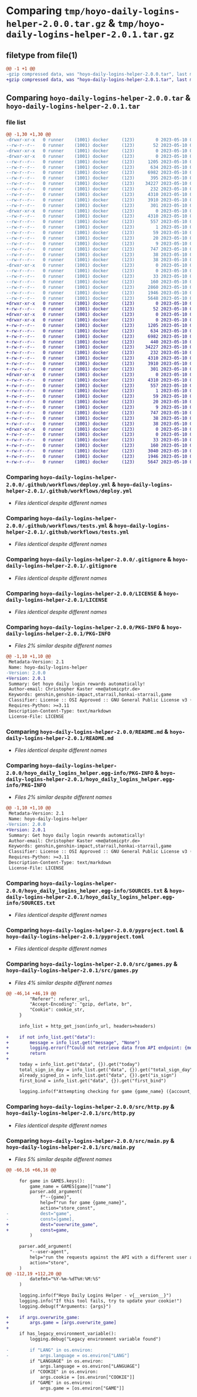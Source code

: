# Comparing `tmp/hoyo-daily-logins-helper-2.0.0.tar.gz` & `tmp/hoyo-daily-logins-helper-2.0.1.tar.gz`

## filetype from file(1)

```diff
@@ -1 +1 @@
-gzip compressed data, was "hoyo-daily-logins-helper-2.0.0.tar", last modified: Wed May 10 03:04:46 2023, max compression
+gzip compressed data, was "hoyo-daily-logins-helper-2.0.1.tar", last modified: Wed May 10 03:35:36 2023, max compression
```

## Comparing `hoyo-daily-logins-helper-2.0.0.tar` & `hoyo-daily-logins-helper-2.0.1.tar`

### file list

```diff
@@ -1,30 +1,30 @@
-drwxr-xr-x   0 runner    (1001) docker     (123)        0 2023-05-10 03:04:46.206197 hoyo-daily-logins-helper-2.0.0/
--rw-r--r--   0 runner    (1001) docker     (123)       52 2023-05-10 03:04:26.000000 hoyo-daily-logins-helper-2.0.0/.dockerignore
-drwxr-xr-x   0 runner    (1001) docker     (123)        0 2023-05-10 03:04:46.202197 hoyo-daily-logins-helper-2.0.0/.github/
-drwxr-xr-x   0 runner    (1001) docker     (123)        0 2023-05-10 03:04:46.202197 hoyo-daily-logins-helper-2.0.0/.github/workflows/
--rw-r--r--   0 runner    (1001) docker     (123)     1205 2023-05-10 03:04:26.000000 hoyo-daily-logins-helper-2.0.0/.github/workflows/deploy.yml
--rw-r--r--   0 runner    (1001) docker     (123)      634 2023-05-10 03:04:26.000000 hoyo-daily-logins-helper-2.0.0/.github/workflows/tests.yml
--rw-r--r--   0 runner    (1001) docker     (123)     6982 2023-05-10 03:04:26.000000 hoyo-daily-logins-helper-2.0.0/.gitignore
--rw-r--r--   0 runner    (1001) docker     (123)      395 2023-05-10 03:04:26.000000 hoyo-daily-logins-helper-2.0.0/Dockerfile
--rw-r--r--   0 runner    (1001) docker     (123)    34227 2023-05-10 03:04:26.000000 hoyo-daily-logins-helper-2.0.0/LICENSE
--rw-r--r--   0 runner    (1001) docker     (123)      232 2023-05-10 03:04:26.000000 hoyo-daily-logins-helper-2.0.0/Makefile
--rw-r--r--   0 runner    (1001) docker     (123)     4310 2023-05-10 03:04:46.206197 hoyo-daily-logins-helper-2.0.0/PKG-INFO
--rw-r--r--   0 runner    (1001) docker     (123)     3910 2023-05-10 03:04:26.000000 hoyo-daily-logins-helper-2.0.0/README.md
--rw-r--r--   0 runner    (1001) docker     (123)      301 2023-05-10 03:04:26.000000 hoyo-daily-logins-helper-2.0.0/hoyo-daily-logins-helper.toml.template
-drwxr-xr-x   0 runner    (1001) docker     (123)        0 2023-05-10 03:04:46.202197 hoyo-daily-logins-helper-2.0.0/hoyo_daily_logins_helper.egg-info/
--rw-r--r--   0 runner    (1001) docker     (123)     4310 2023-05-10 03:04:46.000000 hoyo-daily-logins-helper-2.0.0/hoyo_daily_logins_helper.egg-info/PKG-INFO
--rw-r--r--   0 runner    (1001) docker     (123)      557 2023-05-10 03:04:46.000000 hoyo-daily-logins-helper-2.0.0/hoyo_daily_logins_helper.egg-info/SOURCES.txt
--rw-r--r--   0 runner    (1001) docker     (123)        1 2023-05-10 03:04:46.000000 hoyo-daily-logins-helper-2.0.0/hoyo_daily_logins_helper.egg-info/dependency_links.txt
--rw-r--r--   0 runner    (1001) docker     (123)       59 2023-05-10 03:04:46.000000 hoyo-daily-logins-helper-2.0.0/hoyo_daily_logins_helper.egg-info/entry_points.txt
--rw-r--r--   0 runner    (1001) docker     (123)       20 2023-05-10 03:04:46.000000 hoyo-daily-logins-helper-2.0.0/hoyo_daily_logins_helper.egg-info/requires.txt
--rw-r--r--   0 runner    (1001) docker     (123)        9 2023-05-10 03:04:46.000000 hoyo-daily-logins-helper-2.0.0/hoyo_daily_logins_helper.egg-info/top_level.txt
--rw-r--r--   0 runner    (1001) docker     (123)      747 2023-05-10 03:04:26.000000 hoyo-daily-logins-helper-2.0.0/pyproject.toml
--rw-r--r--   0 runner    (1001) docker     (123)       38 2023-05-10 03:04:46.206197 hoyo-daily-logins-helper-2.0.0/setup.cfg
--rw-r--r--   0 runner    (1001) docker     (123)       38 2023-05-10 03:04:26.000000 hoyo-daily-logins-helper-2.0.0/setup.py
-drwxr-xr-x   0 runner    (1001) docker     (123)        0 2023-05-10 03:04:46.206197 hoyo-daily-logins-helper-2.0.0/src/
--rw-r--r--   0 runner    (1001) docker     (123)        0 2023-05-10 03:04:26.000000 hoyo-daily-logins-helper-2.0.0/src/__init__.py
--rw-r--r--   0 runner    (1001) docker     (123)       33 2023-05-10 03:04:26.000000 hoyo-daily-logins-helper-2.0.0/src/__main__.py
--rw-r--r--   0 runner    (1001) docker     (123)      160 2023-05-10 03:04:46.000000 hoyo-daily-logins-helper-2.0.0/src/_version.py
--rw-r--r--   0 runner    (1001) docker     (123)     2860 2023-05-10 03:04:26.000000 hoyo-daily-logins-helper-2.0.0/src/games.py
--rw-r--r--   0 runner    (1001) docker     (123)     1946 2023-05-10 03:04:26.000000 hoyo-daily-logins-helper-2.0.0/src/http.py
--rw-r--r--   0 runner    (1001) docker     (123)     5648 2023-05-10 03:04:26.000000 hoyo-daily-logins-helper-2.0.0/src/main.py
+drwxr-xr-x   0 runner    (1001) docker     (123)        0 2023-05-10 03:35:36.582283 hoyo-daily-logins-helper-2.0.1/
+-rw-r--r--   0 runner    (1001) docker     (123)       52 2023-05-10 03:35:20.000000 hoyo-daily-logins-helper-2.0.1/.dockerignore
+drwxr-xr-x   0 runner    (1001) docker     (123)        0 2023-05-10 03:35:36.578283 hoyo-daily-logins-helper-2.0.1/.github/
+drwxr-xr-x   0 runner    (1001) docker     (123)        0 2023-05-10 03:35:36.582283 hoyo-daily-logins-helper-2.0.1/.github/workflows/
+-rw-r--r--   0 runner    (1001) docker     (123)     1205 2023-05-10 03:35:20.000000 hoyo-daily-logins-helper-2.0.1/.github/workflows/deploy.yml
+-rw-r--r--   0 runner    (1001) docker     (123)      634 2023-05-10 03:35:20.000000 hoyo-daily-logins-helper-2.0.1/.github/workflows/tests.yml
+-rw-r--r--   0 runner    (1001) docker     (123)     6982 2023-05-10 03:35:20.000000 hoyo-daily-logins-helper-2.0.1/.gitignore
+-rw-r--r--   0 runner    (1001) docker     (123)      440 2023-05-10 03:35:20.000000 hoyo-daily-logins-helper-2.0.1/Dockerfile
+-rw-r--r--   0 runner    (1001) docker     (123)    34227 2023-05-10 03:35:20.000000 hoyo-daily-logins-helper-2.0.1/LICENSE
+-rw-r--r--   0 runner    (1001) docker     (123)      232 2023-05-10 03:35:20.000000 hoyo-daily-logins-helper-2.0.1/Makefile
+-rw-r--r--   0 runner    (1001) docker     (123)     4310 2023-05-10 03:35:36.582283 hoyo-daily-logins-helper-2.0.1/PKG-INFO
+-rw-r--r--   0 runner    (1001) docker     (123)     3910 2023-05-10 03:35:20.000000 hoyo-daily-logins-helper-2.0.1/README.md
+-rw-r--r--   0 runner    (1001) docker     (123)      301 2023-05-10 03:35:20.000000 hoyo-daily-logins-helper-2.0.1/hoyo-daily-logins-helper.toml.template
+drwxr-xr-x   0 runner    (1001) docker     (123)        0 2023-05-10 03:35:36.582283 hoyo-daily-logins-helper-2.0.1/hoyo_daily_logins_helper.egg-info/
+-rw-r--r--   0 runner    (1001) docker     (123)     4310 2023-05-10 03:35:36.000000 hoyo-daily-logins-helper-2.0.1/hoyo_daily_logins_helper.egg-info/PKG-INFO
+-rw-r--r--   0 runner    (1001) docker     (123)      557 2023-05-10 03:35:36.000000 hoyo-daily-logins-helper-2.0.1/hoyo_daily_logins_helper.egg-info/SOURCES.txt
+-rw-r--r--   0 runner    (1001) docker     (123)        1 2023-05-10 03:35:36.000000 hoyo-daily-logins-helper-2.0.1/hoyo_daily_logins_helper.egg-info/dependency_links.txt
+-rw-r--r--   0 runner    (1001) docker     (123)       59 2023-05-10 03:35:36.000000 hoyo-daily-logins-helper-2.0.1/hoyo_daily_logins_helper.egg-info/entry_points.txt
+-rw-r--r--   0 runner    (1001) docker     (123)       20 2023-05-10 03:35:36.000000 hoyo-daily-logins-helper-2.0.1/hoyo_daily_logins_helper.egg-info/requires.txt
+-rw-r--r--   0 runner    (1001) docker     (123)        9 2023-05-10 03:35:36.000000 hoyo-daily-logins-helper-2.0.1/hoyo_daily_logins_helper.egg-info/top_level.txt
+-rw-r--r--   0 runner    (1001) docker     (123)      747 2023-05-10 03:35:20.000000 hoyo-daily-logins-helper-2.0.1/pyproject.toml
+-rw-r--r--   0 runner    (1001) docker     (123)       38 2023-05-10 03:35:36.582283 hoyo-daily-logins-helper-2.0.1/setup.cfg
+-rw-r--r--   0 runner    (1001) docker     (123)       38 2023-05-10 03:35:20.000000 hoyo-daily-logins-helper-2.0.1/setup.py
+drwxr-xr-x   0 runner    (1001) docker     (123)        0 2023-05-10 03:35:36.582283 hoyo-daily-logins-helper-2.0.1/src/
+-rw-r--r--   0 runner    (1001) docker     (123)        0 2023-05-10 03:35:20.000000 hoyo-daily-logins-helper-2.0.1/src/__init__.py
+-rw-r--r--   0 runner    (1001) docker     (123)       33 2023-05-10 03:35:20.000000 hoyo-daily-logins-helper-2.0.1/src/__main__.py
+-rw-r--r--   0 runner    (1001) docker     (123)      160 2023-05-10 03:35:36.000000 hoyo-daily-logins-helper-2.0.1/src/_version.py
+-rw-r--r--   0 runner    (1001) docker     (123)     3040 2023-05-10 03:35:20.000000 hoyo-daily-logins-helper-2.0.1/src/games.py
+-rw-r--r--   0 runner    (1001) docker     (123)     1946 2023-05-10 03:35:20.000000 hoyo-daily-logins-helper-2.0.1/src/http.py
+-rw-r--r--   0 runner    (1001) docker     (123)     5647 2023-05-10 03:35:20.000000 hoyo-daily-logins-helper-2.0.1/src/main.py
```

### Comparing `hoyo-daily-logins-helper-2.0.0/.github/workflows/deploy.yml` & `hoyo-daily-logins-helper-2.0.1/.github/workflows/deploy.yml`

 * *Files identical despite different names*

### Comparing `hoyo-daily-logins-helper-2.0.0/.github/workflows/tests.yml` & `hoyo-daily-logins-helper-2.0.1/.github/workflows/tests.yml`

 * *Files identical despite different names*

### Comparing `hoyo-daily-logins-helper-2.0.0/.gitignore` & `hoyo-daily-logins-helper-2.0.1/.gitignore`

 * *Files identical despite different names*

### Comparing `hoyo-daily-logins-helper-2.0.0/LICENSE` & `hoyo-daily-logins-helper-2.0.1/LICENSE`

 * *Files identical despite different names*

### Comparing `hoyo-daily-logins-helper-2.0.0/PKG-INFO` & `hoyo-daily-logins-helper-2.0.1/PKG-INFO`

 * *Files 2% similar despite different names*

```diff
@@ -1,10 +1,10 @@
 Metadata-Version: 2.1
 Name: hoyo-daily-logins-helper
-Version: 2.0.0
+Version: 2.0.1
 Summary: Get hoyo daily login rewards automatically!
 Author-email: Christopher Kaster <me@atomicptr.de>
 Keywords: genshin,genshin-impact,starrail,honkai-starrail,game
 Classifier: License :: OSI Approved :: GNU General Public License v3 (GPLv3)
 Requires-Python: >=3.11
 Description-Content-Type: text/markdown
 License-File: LICENSE
```

### Comparing `hoyo-daily-logins-helper-2.0.0/README.md` & `hoyo-daily-logins-helper-2.0.1/README.md`

 * *Files identical despite different names*

### Comparing `hoyo-daily-logins-helper-2.0.0/hoyo_daily_logins_helper.egg-info/PKG-INFO` & `hoyo-daily-logins-helper-2.0.1/hoyo_daily_logins_helper.egg-info/PKG-INFO`

 * *Files 2% similar despite different names*

```diff
@@ -1,10 +1,10 @@
 Metadata-Version: 2.1
 Name: hoyo-daily-logins-helper
-Version: 2.0.0
+Version: 2.0.1
 Summary: Get hoyo daily login rewards automatically!
 Author-email: Christopher Kaster <me@atomicptr.de>
 Keywords: genshin,genshin-impact,starrail,honkai-starrail,game
 Classifier: License :: OSI Approved :: GNU General Public License v3 (GPLv3)
 Requires-Python: >=3.11
 Description-Content-Type: text/markdown
 License-File: LICENSE
```

### Comparing `hoyo-daily-logins-helper-2.0.0/hoyo_daily_logins_helper.egg-info/SOURCES.txt` & `hoyo-daily-logins-helper-2.0.1/hoyo_daily_logins_helper.egg-info/SOURCES.txt`

 * *Files identical despite different names*

### Comparing `hoyo-daily-logins-helper-2.0.0/pyproject.toml` & `hoyo-daily-logins-helper-2.0.1/pyproject.toml`

 * *Files identical despite different names*

### Comparing `hoyo-daily-logins-helper-2.0.0/src/games.py` & `hoyo-daily-logins-helper-2.0.1/src/games.py`

 * *Files 4% similar despite different names*

```diff
@@ -46,14 +46,19 @@
         "Referer": referer_url,
         "Accept-Encoding": "gzip, deflate, br",
         "Cookie": cookie_str,
     }
 
     info_list = http_get_json(info_url, headers=headers)
 
+    if not info_list.get("data"):
+        message = info_list.get("message", "None")
+        logging.error(f"Could not retrieve data from API endpoint: {message}")
+        return
+
     today = info_list.get("data", {}).get("today")
     total_sign_in_day = info_list.get("data", {}).get("total_sign_day")
     already_signed_in = info_list.get("data", {}).get("is_sign")
     first_bind = info_list.get("data", {}).get("first_bind")
 
     logging.info(f"Attempting checking for game {game_name} ({account_ident})")
```

### Comparing `hoyo-daily-logins-helper-2.0.0/src/http.py` & `hoyo-daily-logins-helper-2.0.1/src/http.py`

 * *Files identical despite different names*

### Comparing `hoyo-daily-logins-helper-2.0.0/src/main.py` & `hoyo-daily-logins-helper-2.0.1/src/main.py`

 * *Files 5% similar despite different names*

```diff
@@ -66,16 +66,16 @@
 
     for game in GAMES.keys():
         game_name = GAMES[game]["name"]
         parser.add_argument(
             f"--{game}",
             help=f"run for game {game_name}",
             action="store_const",
-            dest="game",
-            const=[game],
+            dest="overwrite_game",
+            const=game,
         )
 
     parser.add_argument(
         "--user-agent",
         help="run the requests against the API with a different user agent",
         action="store",
     )
@@ -112,19 +112,20 @@
         datefmt="%Y-%m-%dT%H:%M:%S"
     )
 
     logging.info(f"Hoyo Daily Logins Helper - v{__version__}")
     logging.info("If this tool fails, try to update your cookie!")
     logging.debug(f"Arguments: {args}")
 
+    if args.overwrite_game:
+        args.game = [args.overwrite_game]
+
     if has_legacy_environment_variable():
         logging.debug("Legacy environment variable found")
 
-        if "LANG" in os.environ:
-            args.language = os.environ["LANG"]
         if "LANGUAGE" in os.environ:
             args.language = os.environ["LANGUAGE"]
         if "COOKIE" in os.environ:
             args.cookie = [os.environ["COOKIE"]]
         if "GAME" in os.environ:
             args.game = [os.environ["GAME"]]
```

